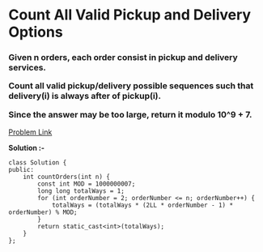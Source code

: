 # Count All Valid Pickup and Delivery Options

<h3>
Given n orders, each order consist in pickup and delivery services. 

Count all valid pickup/delivery possible sequences such that delivery(i) is always after of pickup(i). 

Since the answer may be too large, return it modulo 10^9 + 7.
</h3>

[Problem Link](https://leetcode.com/problems/count-all-valid-pickup-and-delivery-options/)

**Solution :-**

```
class Solution {
public:
    int countOrders(int n) {
        const int MOD = 1000000007;
        long long totalWays = 1;
        for (int orderNumber = 2; orderNumber <= n; orderNumber++) {
            totalWays = (totalWays * (2LL * orderNumber - 1) * orderNumber) % MOD;
        }
        return static_cast<int>(totalWays);       
    }
};
```
